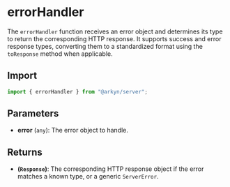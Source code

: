 # errorHandler

The `errorHandler` function receives an error object and determines its type to return the corresponding HTTP response. It supports success and error response types, converting them to a standardized format using the `toResponse` method when applicable.

## Import

```ts
import { errorHandler } from "@arkyn/server";
```

## Parameters

- **error** (`any`): The error object to handle.

## Returns

- **(`Response`)**: The corresponding HTTP response object if the error matches a known type, or a generic `ServerError`.

